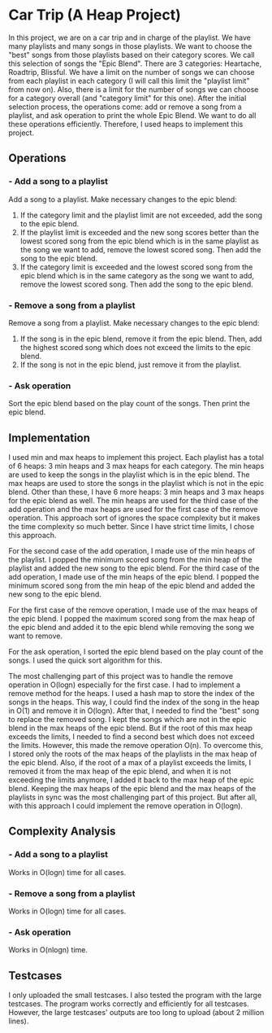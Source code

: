 # Car Trip (A Heap Project)

In this project, we are on a car trip and in charge of the playlist. We have many playlists and many songs in those playlists. We want to choose the "best" songs from those playlists based on their category scores. We call this selection of songs the "Epic Blend". There are 3 categories: Heartache, Roadtrip, Blissful. We have a limit on the number of songs we can choose from each playlist in each category (I will call this limit the "playlist limit" from now on). Also, there is a limit for the number of songs we can choose for a category overall (and "category limit" for this one). After the initial selection process, the operations come: add or remove a song from a playlist, and ask operation to print the whole Epic Blend. We want to do all these operations efficiently. Therefore, I used heaps to implement this project.

## Operations

### - Add a song to a playlist

Add a song to a playlist. Make necessary changes to the epic blend:

1. If the category limit and the playlist limit are not exceeded, add the song to the epic blend.
2. If the playlist limit is exceeded and the new song scores better than the lowest scored song from the epic blend which is in the same playlist as the song we want to add, remove the lowest scored song. Then add the song to the epic blend.
3. If the category limit is exceeded and the lowest scored song from the epic blend which is in the same category as the song we want to add, remove the lowest scored song. Then add the song to the epic blend.

### - Remove a song from a playlist

Remove a song from a playlist. Make necessary changes to the epic blend:

1. If the song is in the epic blend, remove it from the epic blend. Then, add the highest scored song which does not exceed the limits to the epic blend.
2. If the song is not in the epic blend, just remove it from the playlist.

### - Ask operation

Sort the epic blend based on the play count of the songs. Then print the epic blend.

## Implementation

I used min and max heaps to implement this project. Each playlist has a total of 6 heaps: 3 min heaps and 3 max heaps for each category. The min heaps are used to keep the songs in the playlist which is in the epic blend. The max heaps are used to store the songs in the playlist which is not in the epic blend. Other than these, I have 6 more heaps: 3 min heaps and 3 max heaps for the epic blend as well. The min heaps are used for the third case of the add operation and the max heaps are used for the first case of the remove operation. This approach sort of ignores the space complexity but it makes the time complexity so much better. Since I have strict time limits, I chose this approach.

For the second case of the add operation, I made use of the min heaps of the playlist. I popped the minimum scored song from the min heap of the playlist and added the new song to the epic blend. For the third case of the add operation, I made use of the min heaps of the epic blend. I popped the minimum scored song from the min heap of the epic blend and added the new song to the epic blend.

For the first case of the remove operation, I made use of the max heaps of the epic blend. I popped the maximum scored song from the max heap of the epic blend and added it to the epic blend while removing the song we want to remove.

For the ask operation, I sorted the epic blend based on the play count of the songs. I used the quick sort algorithm for this.

The most challenging part of this project was to handle the remove operation in O(logn) especially for the first case. I had to implement a remove method for the heaps. I used a hash map to store the index of the songs in the heaps. This way, I could find the index of the song in the heap in O(1) and remove it in O(logn). After that, I needed to find the "best" song to replace the removed song. I kept the songs which are not in the epic blend in the max heaps of the epic blend. But if the root of this max heap exceeds the limits, I needed to find a second best which does not exceed the limits. However, this made the remove operation O(n). To overcome this, I stored only the roots of the max heaps of the playlists in the max heap of the epic blend. Also, if the root of a max of a playlist exceeds the limits, I removed it from the max heap of the epic blend, and when it is not exceeding the limits anymore, I added it back to the max heap of the epic blend. Keeping the max heaps of the epic blend and the max heaps of the playlists in sync was the most challenging part of this project. But after all, with this approach I could implement the remove operation in O(logn).

## Complexity Analysis

### - Add a song to a playlist

Works in O(logn) time for all cases.

### - Remove a song from a playlist

Works in O(logn) time for all cases.

### - Ask operation

Works in O(nlogn) time.

## Testcases

I only uploaded the small testcases. I also tested the program with the large testcases. The program works correctly and efficiently for all testcases. However, the large testcases' outputs are too long to upload (about 2 million lines).
